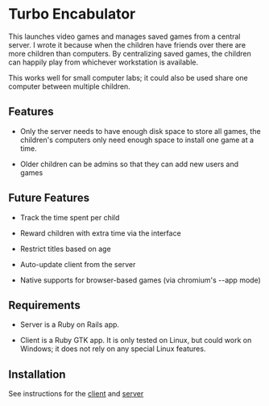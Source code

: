 Turbo Encabulator
=====

This launches video games and manages saved games from a central server.  I
wrote it because when the children have friends over there are more children
than computers.  By centralizing saved games, the children can happily play
from whichever workstation is available.

This works well for small computer labs; it could also be used share one
computer between multiple children.

Features
----

* Only the server needs to have enough disk space to store all games, the
  children's computers only need enough space to install one game at a time.

* Older children can be admins so that they can add new users and games

Future Features
-----

* Track the time spent per child

* Reward children with extra time via the interface

* Restrict titles based on age

* Auto-update client from the server

* Native supports for browser-based games (via chromium's --app mode)

Requirements
----

* Server is a Ruby on Rails app.

* Client is a Ruby GTK app.  It is only tested on Linux, but could work on Windows; it does not rely on any special Linux features.

Installation
-----

See instructions for the [client](client/README.md) and [server](server/README.md)
